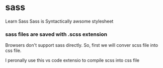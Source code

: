 # sass
Learn Sass
Sass is Syntactically awsome stylesheet
### sass files are saved with .scss extension

Browsers don't support sass directly. So, first we will conver scss file into css file.

I peronally use this vs code extensio to compile scss into css file
